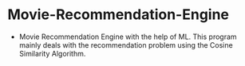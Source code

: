 # Movie-Recommendation-Engine

* Movie Recommendation Engine with the help of ML. This program mainly deals with the recommendation problem using the Cosine Similarity Algorithm.

